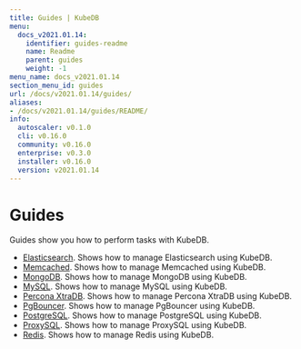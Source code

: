 ```yaml
---
title: Guides | KubeDB
menu:
  docs_v2021.01.14:
    identifier: guides-readme
    name: Readme
    parent: guides
    weight: -1
menu_name: docs_v2021.01.14
section_menu_id: guides
url: /docs/v2021.01.14/guides/
aliases:
- /docs/v2021.01.14/guides/README/
info:
  autoscaler: v0.1.0
  cli: v0.16.0
  community: v0.16.0
  enterprise: v0.3.0
  installer: v0.16.0
  version: v2021.01.14
---
```


# Guides

Guides show you how to perform tasks with KubeDB.

- [Elasticsearch](/docs/v2021.01.14/guides/elasticsearch/README). Shows how to manage Elasticsearch using KubeDB.
- [Memcached](/docs/v2021.01.14/guides/memcached/README). Shows how to manage Memcached using KubeDB.
- [MongoDB](/docs/v2021.01.14/guides/mongodb/README). Shows how to manage MongoDB using KubeDB.
- [MySQL](/docs/v2021.01.14/guides/mysql/README). Shows how to manage MySQL using KubeDB.
- [Percona XtraDB](/docs/v2021.01.14/guides/percona-xtradb/README). Shows how to manage Percona XtraDB using KubeDB.
- [PgBouncer](/docs/v2021.01.14/guides/pgbouncer/README). Shows how to manage PgBouncer using KubeDB.
- [PostgreSQL](/docs/v2021.01.14/guides/postgres/README). Shows how to manage PostgreSQL using KubeDB.
- [ProxySQL](/docs/v2021.01.14/guides/proxysql/README). Shows how to manage ProxySQL using KubeDB.
- [Redis](/docs/v2021.01.14/guides/redis/README). Shows how to manage Redis using KubeDB.
